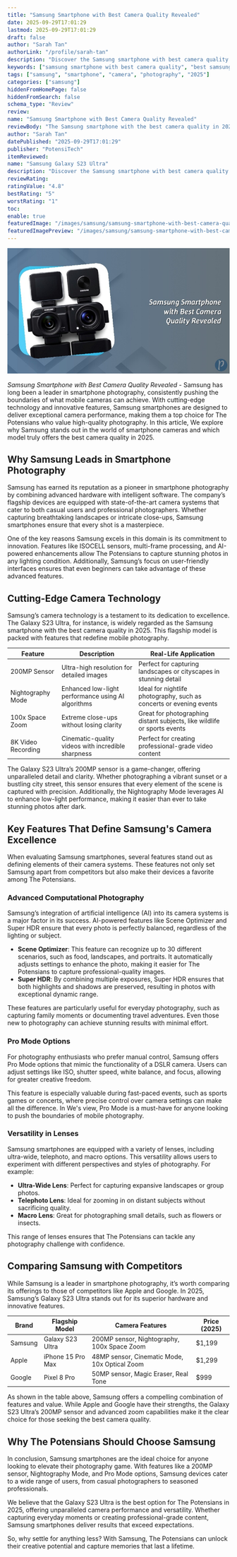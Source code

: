 ```yaml
---
title: "Samsung Smartphone with Best Camera Quality Revealed"
date: 2025-09-29T17:01:29
lastmod: 2025-09-29T17:01:29
draft: false
author: "Sarah Tan"
authorLink: "/profile/sarah-tan"
description: "Discover the Samsung smartphone with best camera quality! Capture stunning photos, enjoy advanced features, and elevate your photography experience today."
keywords: ["samsung smartphone with best camera quality", "best samsung smartphone for photography", "samsung camera phone review 2025"]
tags: ["samsung", "smartphone", "camera", "photography", "2025"]
categories: ["samsung"]
hiddenFromHomePage: false
hiddenFromSearch: false
schema_type: "Review"
review:
name: "Samsung Smartphone with Best Camera Quality Revealed"
reviewBody: "The Samsung smartphone with the best camera quality in 2025 sets a new standard in mobile photography. With advanced features like a 200MP sensor, Nightography mode, and 8K video recording, it offers unparalleled performance for both casual and professional users."
author: "Sarah Tan"
datePublished: "2025-09-29T17:01:29"
publisher: "PotensiTech"
itemReviewed:
name: "Samsung Galaxy S23 Ultra"
description: "Discover the Samsung smartphone with best camera quality! Capture stunning photos, enjoy advanced features, and elevate your photography experience today."
reviewRating:
ratingValue: "4.8"
bestRating: "5"
worstRating: "1"
toc:
enable: true
featuredImage: "/images/samsung/samsung-smartphone-with-best-camera-quality-revealed.jpg"
featuredImagePreview: "/images/samsung/samsung-smartphone-with-best-camera-quality-revealed.jpg"
---
```


![Samsung Smartphone with Best Camera Quality Revealed](/images/samsung/samsung-smartphone-with-best-camera-quality-revealed.jpg)



*Samsung Smartphone with Best Camera Quality Revealed* - Samsung has long been a leader in smartphone photography, consistently pushing the boundaries of what mobile cameras can achieve. With cutting-edge technology and innovative features, Samsung smartphones are designed to deliver exceptional camera performance, making them a top choice for The Potensians who value high-quality photography. In this article, We explore why Samsung stands out in the world of smartphone cameras and which model truly offers the best camera quality in 2025.

## Why Samsung Leads in Smartphone Photography

Samsung has earned its reputation as a pioneer in smartphone photography by combining advanced hardware with intelligent software. The company’s flagship devices are equipped with state-of-the-art camera systems that cater to both casual users and professional photographers. Whether capturing breathtaking landscapes or intricate close-ups, Samsung smartphones ensure that every shot is a masterpiece.

One of the key reasons Samsung excels in this domain is its commitment to innovation. Features like ISOCELL sensors, multi-frame processing, and AI-powered enhancements allow The Potensians to capture stunning photos in any lighting condition. Additionally, Samsung’s focus on user-friendly interfaces ensures that even beginners can take advantage of these advanced features.

## Cutting-Edge Camera Technology

Samsung’s camera technology is a testament to its dedication to excellence. The Galaxy S23 Ultra, for instance, is widely regarded as the Samsung smartphone with the best camera quality in 2025. This flagship model is packed with features that redefine mobile photography.

<div class="table-responsive">
<table class="html-table">
<thead>
<tr>
<th>Feature</th>
<th>Description</th>
<th>Real-Life Application</th>
</tr>
</thead>
<tbody>
<tr>
<td>200MP Sensor</td>
<td>Ultra-high resolution for detailed images</td>
<td>Perfect for capturing landscapes or cityscapes in stunning detail</td>
</tr>
<tr>
<td>Nightography Mode</td>
<td>Enhanced low-light performance using AI algorithms</td>
<td>Ideal for nightlife photography, such as concerts or evening events</td>
</tr>
<tr>
<td>100x Space Zoom</td>
<td>Extreme close-ups without losing clarity</td>
<td>Great for photographing distant subjects, like wildlife or sports events</td>
</tr>
<tr>
<td>8K Video Recording</td>
<td>Cinematic-quality videos with incredible sharpness</td>
<td>Perfect for creating professional-grade video content</td>
</tr>
</tbody>
</table>
</div>

The Galaxy S23 Ultra’s 200MP sensor is a game-changer, offering unparalleled detail and clarity. Whether photographing a vibrant sunset or a bustling city street, this sensor ensures that every element of the scene is captured with precision. Additionally, the Nightography Mode leverages AI to enhance low-light performance, making it easier than ever to take stunning photos after dark.

## Key Features That Define Samsung's Camera Excellence

When evaluating Samsung smartphones, several features stand out as defining elements of their camera systems. These features not only set Samsung apart from competitors but also make their devices a favorite among The Potensians.

### Advanced Computational Photography

Samsung’s integration of artificial intelligence (AI) into its camera systems is a major factor in its success. AI-powered features like Scene Optimizer and Super HDR ensure that every photo is perfectly balanced, regardless of the lighting or subject.

- **Scene Optimizer**: This feature can recognize up to 30 different scenarios, such as food, landscapes, and portraits. It automatically adjusts settings to enhance the photo, making it easier for The Potensians to capture professional-quality images.
- **Super HDR**: By combining multiple exposures, Super HDR ensures that both highlights and shadows are preserved, resulting in photos with exceptional dynamic range.

These features are particularly useful for everyday photography, such as capturing family moments or documenting travel adventures. Even those new to photography can achieve stunning results with minimal effort.

### Pro Mode Options

For photography enthusiasts who prefer manual control, Samsung offers Pro Mode options that mimic the functionality of a DSLR camera. Users can adjust settings like ISO, shutter speed, white balance, and focus, allowing for greater creative freedom.

This feature is especially valuable during fast-paced events, such as sports games or concerts, where precise control over camera settings can make all the difference. In We's view, Pro Mode is a must-have for anyone looking to push the boundaries of mobile photography.

### Versatility in Lenses

Samsung smartphones are equipped with a variety of lenses, including ultra-wide, telephoto, and macro options. This versatility allows users to experiment with different perspectives and styles of photography. For example:

- **Ultra-Wide Lens**: Perfect for capturing expansive landscapes or group photos.
- **Telephoto Lens**: Ideal for zooming in on distant subjects without sacrificing quality.
- **Macro Lens**: Great for photographing small details, such as flowers or insects.

This range of lenses ensures that The Potensians can tackle any photography challenge with confidence.

## Comparing Samsung with Competitors

While Samsung is a leader in smartphone photography, it’s worth comparing its offerings to those of competitors like Apple and Google. In 2025, Samsung’s Galaxy S23 Ultra stands out for its superior hardware and innovative features.

<div class="table-responsive">
<table class="html-table">
<thead>
<tr>
<th>Brand</th>
<th>Flagship Model</th>
<th>Camera Features</th>
<th>Price (2025)</th>
</tr>
</thead>
<tbody>
<tr>
<td>Samsung</td>
<td>Galaxy S23 Ultra</td>
<td>200MP sensor, Nightography, 100x Space Zoom</td>
<td>$1,199</td>
</tr>
<tr>
<td>Apple</td>
<td>iPhone 15 Pro Max</td>
<td>48MP sensor, Cinematic Mode, 10x Optical Zoom</td>
<td>$1,299</td>
</tr>
<tr>
<td>Google</td>
<td>Pixel 8 Pro</td>
<td>50MP sensor, Magic Eraser, Real Tone</td>
<td>$999</td>
</tr>
</tbody>
</table>
</div>

As shown in the table above, Samsung offers a compelling combination of features and value. While Apple and Google have their strengths, the Galaxy S23 Ultra’s 200MP sensor and advanced zoom capabilities make it the clear choice for those seeking the best camera quality.

## Why The Potensians Should Choose Samsung

In conclusion, Samsung smartphones are the ideal choice for anyone looking to elevate their photography game. With features like a 200MP sensor, Nightography Mode, and Pro Mode options, Samsung devices cater to a wide range of users, from casual photographers to seasoned professionals.

We believe that the Galaxy S23 Ultra is the best option for The Potensians in 2025, offering unparalleled camera performance and versatility. Whether capturing everyday moments or creating professional-grade content, Samsung smartphones deliver results that exceed expectations.

So, why settle for anything less? With Samsung, The Potensians can unlock their creative potential and capture memories that last a lifetime.
